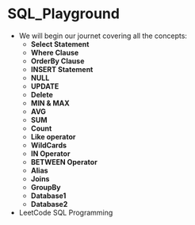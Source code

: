 # SQL_Playground



* We will begin our journet covering all the concepts:
  * **Select Statement**
  * **Where Clause**
  * **OrderBy Clause**
  * **INSERT Statement**
  * **NULL**
  * **UPDATE**
  * **Delete**
  * **MIN & MAX**
  * **AVG**
  * **SUM**
  * **Count**
  * **Like operator**
  * **WildCards**
  * **IN Operator**
  * **BETWEEN Operator**
  * **Alias**
  * **Joins**
  * **GroupBy**
  * **Database1**
  * **Database2**
* LeetCode SQL Programming
































